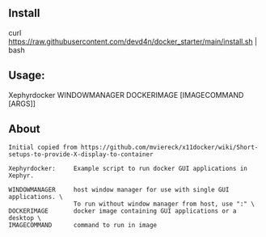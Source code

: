 ## Install
curl https://raw.githubusercontent.com/devd4n/docker_starter/main/install.sh | bash

## Usage:
Xephyrdocker WINDOWMANAGER DOCKERIMAGE [IMAGECOMMAND [ARGS]]

## About
```
Initial copied from https://github.com/mviereck/x11docker/wiki/Short-setups-to-provide-X-display-to-container

Xephyrdocker:     Example script to run docker GUI applications in Xephyr.

WINDOWMANAGER     host window manager for use with single GUI applications. \
                  To run without window manager from host, use ":" \
DOCKERIMAGE       docker image containing GUI applications or a desktop \
IMAGECOMMAND      command to run in image
```
